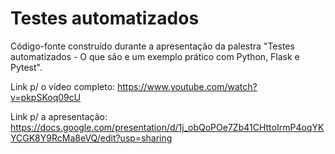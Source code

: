# Testes automatizados

Código-fonte construído durante a apresentação da palestra "Testes automatizados - O que são e um exemplo prático com Python, Flask e Pytest".

Link p/ o vídeo completo: https://www.youtube.com/watch?v=pkpSKoq09cU

Link p/ a apresentação: https://docs.google.com/presentation/d/1j_obQoPOe7Zb41CHttoIrmP4oqYKYCGK8Y9RcMa8eVQ/edit?usp=sharing
